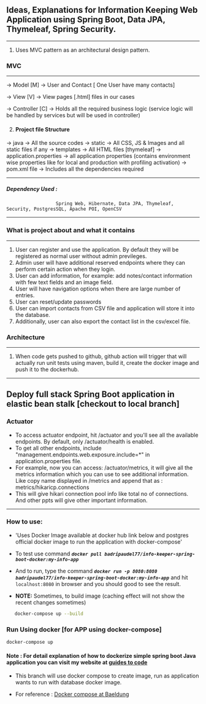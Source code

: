 ## Ideas, Explanations for Information Keeping Web Application using Spring Boot, Data JPA, Thymeleaf, Spring  Security.
______________________________________________________________

1. Uses MVC pattern as an architectural design pattern.
### MVC
______________________________________________________________
-> Model [M] -> User and Contact [ One User have many contacts]

-> View [V] -> View pages [.html] files in our cases

-> Controller [C] -> Holds all the required business logic (service logic will be handled by services but will be used in controller)

2. #### Project file Structure

->  java -> All the source codes
-> static -> All CSS, JS & Images and all static files if any
-> templates -> All HTML files [thymeleaf]
-> application.properties -> all application properties (contains environment wise properties like for local and production with profiling activation)
-> pom.xml file -> Includes all the dependencies required 
______________________________________________________________

##### Dependency Used : 
                      Spring Web, Hibernate, Data JPA, Thymeleaf, Security, PostgresSQL, Apache POI, OpenCSV

______________________________________________________________

### What is project about and what it contains
______________________________________________________________
1. User can register and use the application. By default they will be registered as normal user without admin previleges.
2. Admin user will have additional reserved endpoints where they can perform certain action when they login.
3. User can add information, for example: add notes/contact information with few text fields and an image field.
4. User will have navigation options when there are large number of entries.
5. User can reset/update passwords
6. User can import contacts from CSV file and application will store it into the database.
7. Additionally, user can also export the contact list in the csv/excel file.


### Architecture
______________________________________________________________
1. When code gets pushed to github, github action will trigger that will actually run unit tests using maven, build it, create the docker image and push it to the dockerhub.
______________________________________________________________

## Deploy full stack Spring Boot application in elastic bean stalk [checkout to local branch]

### Actuator
- To access actuator endpoint, hit /actuator and you'll see all the available endpoints. By default, only /actuator/health is enabled.
- To get all other endpoints, include "management.endpoints.web.exposure.include=*" in application.properties file.
- For example, now you can access: /actuator/metrics, it will give all the metrics information which you can
  use to see additional information. Like copy name displayed in /metrics and append that as : metrics/hikaricp.connections
- This will give hikari connection pool info like total no of connections. And other ppts will give other important information.

______________________________________________________________

### How to use:
- 'Uses Docker Image available at docker hub link below and postgres official docker image to run the application with docker-compose'

- To test use command  _**```docker pull badripaudel77/info-keeper-spring-boot-docker:my-info-app```**_

- And to run, type the command _**```docker run -p 8080:8080 badripaudel77/info-keeper-spring-boot-docker:my-info-app```**_  and hit ```localhost:8080``` in browser and you should good to see the result. 

- **NOTE:** Sometimes, to build image (caching effect will not show the recent changes sometimes)
```bash
   docker-compose up --build 
```

### Run Using docker [for APP using docker-compose]
```docker-compose up```

#### Note : For detail explanation of how to dockerize simple spring boot Java application you can visit my website at [guides to code ](https://medium.com/@badripaudel77/dockerize-java-spring-boot-application-in-easy-steps-e15e970b9098)

- This branch will use docker compose to create image, run as application wants to run with database docker image.

- For reference : [Docker compose at Baeldung](https://www.baeldung.com/ops/docker-compose)

                      
